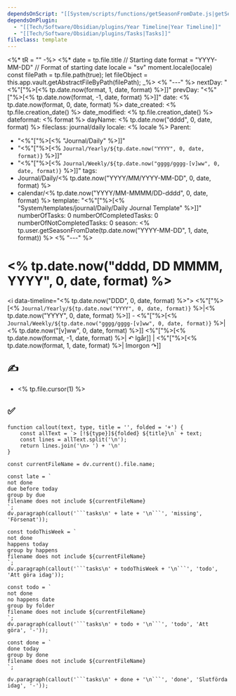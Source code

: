 ```yaml
---
dependsOnScript: "[[System/scripts/functions/getSeasonFromDate.js|getSeasonFromDate.js]]"
dependsOnPlugin:
  - "[[Tech/Software/Obsidian/plugins/Year Timeline|Year Timeline]]"
  - "[[Tech/Software/Obsidian/plugins/Tasks|Tasks]]"
fileclass: template
---
```

<%* tR = "" -%>
<%*
	date = tp.file.title // Starting date
	format = "YYYY-MM-DD" // Format of starting date
	locale = "sv"
	moment.locale(locale)
	const filePath = tp.file.path(true);
	let fileObject = this.app.vault.getAbstractFileByPath(filePath);
_%>
<% "---" %>
nextDay: "<%"["%>[<% tp.date.now(format, 1, date, format) %>]]"
prevDay: "<%"["%>[<% tp.date.now(format, -1, date, format) %>]]"
date: <% tp.date.now(format, 0, date, format) %>
date_created: <% tp.file.creation_date() %>
date_modified: <% tp.file.creation_date() %>
dateformat: <% format %>
dayName: <% tp.date.now("dddd", 0, date, format) %>
fileclass: journal/daily
locale: <% locale %>
Parent:
- "<%"["%>[<% "Journal/Daily" %>]]"
- "<%"["%>[<% `Journal/Yearly/${tp.date.now("YYYY", 0, date, format)}` %>]]"
- "<%"["%>[<% `Journal/Weekly/${tp.date.now("gggg/gggg-[v]ww", 0, date, format)}` %>]]"
tags:
- Journal/Daily/<% tp.date.now("YYYY/MM/YYYY-MM-DD", 0, date, format) %>
- calendar/<% tp.date.now("YYYY/MM-MMMM/DD-dddd", 0, date, format) %>
template: "<%"["%>[<% "System/templates/journal/Daily/Daily Journal Template" %>]]"
numberOfTasks: 0
numberOfCompletedTasks: 0
numberOfNotCompletedTasks: 0
season: <% tp.user.getSeasonFromDate(tp.date.now("YYYY-MM-DD", 1, date, format)) %>
<% "---" %>
# <% tp.date.now("dddd, DD MMMM, YYYY", 0, date, format) %>

<i data-timeline="<% tp.date.now("DDD", 0, date, format) %>"></i>
<%"["%>[<% `Journal/Yearly/${tp.date.now("YYYY", 0, date, format)}` %>|<% tp.date.now("YYYY", 0, date, format) %>]] - <%"["%>[<% `Journal/Weekly/${tp.date.now("gggg/gggg-[v]ww", 0, date, format)}` %>|<% tp.date.now("[v]ww", 0, date, format) %>]]
<%"["%>[<% tp.date.now(format, -1, date, format) %>| ↶ Igår]] | <%"["%>[<% tp.date.now(format, 1, date, format) %>| Imorgon ↷]]

## ✍️

- <% tp.file.cursor(1) %>

## ✅

````dataviewjs
function callout(text, type, title = '', folded = '+') {
    const allText = `> [!${type}]${folded} ${title}\n` + text;
    const lines = allText.split('\n');
    return lines.join('\n> ') + '\n'
}

const currentFileName = dv.current().file.name;

const late = `
not done
due before today
group by due
filename does not include ${currentFileName}
`;
dv.paragraph(callout('```tasks\n' + late + '\n```', 'missing', 'Försenat'));

const todoThisWeek = `
not done
happens today
group by happens
filename does not include ${currentFileName}
`;
dv.paragraph(callout('```tasks\n' + todoThisWeek + '\n```', 'todo', 'Att göra idag'));

const todo = `
not done
no happens date
group by folder
filename does not include ${currentFileName}
`;
dv.paragraph(callout('```tasks\n' + todo + '\n```', 'todo', 'Att göra', '-'));

const done = `
done today
group by done
filename does not include ${currentFileName}
`;

dv.paragraph(callout('```tasks\n' + done + '\n```', 'done', 'Slutförda idag', '-'));
````
